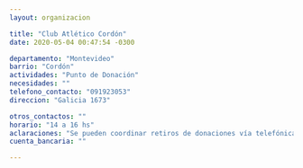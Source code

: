 ```yaml
---
layout: organizacion

title: "Club Atlético Cordón"
date: 2020-05-04 00:47:54 -0300

departamento: "Montevideo"
barrio: "Cordón"
actividades: "Punto de Donación"
necesidades: ""
telefono_contacto: "091923053"
direccion: "Galicia 1673"

otros_contactos: ""
horario: "14 a 16 hs"
aclaraciones: "Se pueden coordinar retiros de donaciones vía telefónica"
cuenta_bancaria: ""

---
```

